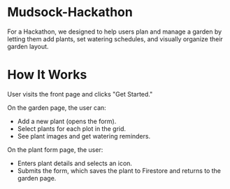 # Mudsock-Hackathon
For a Hackathon, we designed to help users plan and manage a garden by letting them add plants, set watering schedules, and visually organize their garden layout.

# How It Works
User visits the front page and clicks "Get Started."

On the garden page, the user can:
- Add a new plant (opens the form).
- Select plants for each plot in the grid.
- See plant images and get watering reminders.

On the plant form page, the user:
- Enters plant details and selects an icon.
- Submits the form, which saves the plant to Firestore and returns to the garden page.


